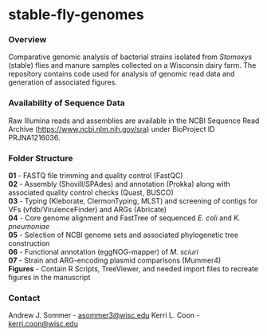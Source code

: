 # stable-fly-genomes

### Overview
Comparative genomic analysis of bacterial strains isolated from *Stomoxys* (stable) flies and manure samples collected on a Wisconsin dairy farm. The repository contains code used for analysis of genomic read data and generation of associated figures.

### Availability of Sequence Data
Raw Illumina reads and assemblies are available in the NCBI Sequence Read Archive (https://www.ncbi.nlm.nih.gov/sra) under BioProject ID PRJNA1216036. 


### Folder Structure
**01** - FASTQ  file trimming and quality control (FastQC)\
**02** - Assembly (Shovill/SPAdes) and annotation (Prokka) along with associated quality control checks (Quast, BUSCO)\
**03** - Typing (Kleborate, ClermonTyping, MLST) and screening of contigs for VFs (vfdb/VirulenceFinder) and ARGs (Abricate)\
**04** - Core genome alignment and FastTree of sequenced *E. coli* and *K. pneumoniae* \
**05** - Selection of NCBI genome sets and associated phylogenetic tree construction\
**06** - Functional annotation (eggNOG-mapper) of *M. sciuri* \
**07** - Strain and ARG-encoding plasmid comparisons (Mummer4)\
**Figures** - Contain R Scripts, TreeViewer, and needed import files to recreate figures in the manuscript



### Contact 
Andrew J. Sommer - asommer3@wisc.edu
Kerri L. Coon - kerri.coon@wisc.edu

